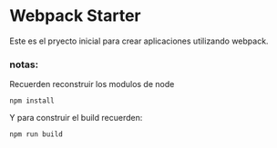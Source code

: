 # Webpack  Starter

Este es el pryecto inicial para crear aplicaciones utilizando webpack.

### notas:
Recuerden reconstruir los modulos de node
```
npm install
```

Y para construir el build recuerden:
```
npm run build
```
